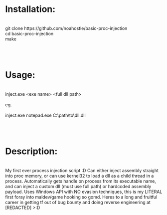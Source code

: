 <h1>Installation:</h1>
<br>
git clone https://github.com/noahostle/basic-proc-injection<br>
cd basic-proc-injection<br>
make  
<br><br><br><br>
<h1>Usage:</h1><br>
inject.exe &lt;exe name&gt; &lt;full dll path&gt;  <br><br>
eg.<br><br>
inject.exe notepad.exe C:\path\to\dll.dll
<br><br><br><br>
<h1>Description:</h1><br>
My first ever process injection script :D
Can either inject assembly straight into proc memory, or can use kernel32 to load a dll as a child thread in a process.
Automatically gets handle on process from its executable name, and can inject a custom dll (must use full path) or hardcoded assembly payload.
Uses Windows API with NO evasion techniques, this is my LITERAL first foray into maldev/game hooking so gomd.
Heres to a long and fruitful career in getting tf out of bug bounty and doing reverse engineering at [REDACTED] >:D

